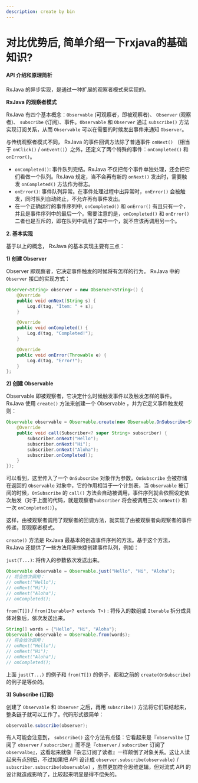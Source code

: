 ```yaml
---
description: create by bin
---
```


# 对比优势后, 简单介绍一下rxjava的基础知识?

#### API 介绍和原理简析 <a id="toc_3"></a>

RxJava 的异步实现，是通过一种扩展的观察者模式来实现的。

**RxJava 的观察者模式**

RxJava 有四个基本概念：`Observable` \(可观察者，即被观察者\)、 `Observer` \(观察者\)、 `subscribe` \(订阅\)、事件。`Observable` 和 `Observer` 通过 `subscribe()` 方法实现订阅关系，从而 `Observable` 可以在需要的时候发出事件来通知 `Observer`。

与传统观察者模式不同， RxJava 的事件回调方法除了普通事件 `onNext()` （相当于 `onClick()` / `onEvent()`）之外，还定义了两个特殊的事件：`onCompleted()` 和 `onError()`。

* `onCompleted()`: 事件队列完结。RxJava 不仅把每个事件单独处理，还会把它们看做一个队列。RxJava 规定，当不会再有新的 `onNext()` 发出时，需要触发 `onCompleted()` 方法作为标志。
* `onError()`: 事件队列异常。在事件处理过程中出异常时，`onError()` 会被触发，同时队列自动终止，不允许再有事件发出。
* 在一个正确运行的事件序列中, `onCompleted()` 和 `onError()` 有且只有一个，并且是事件序列中的最后一个。需要注意的是，`onCompleted()` 和 `onError()` 二者也是互斥的，即在队列中调用了其中一个，就不应该再调用另一个。

**2. 基本实现**

基于以上的概念， RxJava 的基本实现主要有三点：

**1\) 创建 Observer**

Observer 即观察者，它决定事件触发的时候将有怎样的行为。 RxJava 中的 `Observer` 接口的实现方式：

```java
Observer<String> observer = new Observer<String>() {
    @Override
    public void onNext(String s) {
        Log.d(tag, "Item: " + s);
    }

    @Override
    public void onCompleted() {
        Log.d(tag, "Completed!");
    }

    @Override
    public void onError(Throwable e) {
        Log.d(tag, "Error!");
    }
};
```

**2\) 创建 Observable**

Observable 即被观察者，它决定什么时候触发事件以及触发怎样的事件。 RxJava 使用 `create()` 方法来创建一个 Observable ，并为它定义事件触发规则：

```java
Observable observable = Observable.create(new Observable.OnSubscribe<String>() {
    @Override
    public void call(Subscriber<? super String> subscriber) {
        subscriber.onNext("Hello");
        subscriber.onNext("Hi");
        subscriber.onNext("Aloha");
        subscriber.onCompleted();
    }
});
```

可以看到，这里传入了一个 `OnSubscribe` 对象作为参数。`OnSubscribe` 会被存储在返回的 `Observable` 对象中，它的作用相当于一个计划表，当 `Observable` 被订阅的时候，`OnSubscribe` 的 `call()` 方法会自动被调用，事件序列就会依照设定依次触发（对于上面的代码，就是观察者`Subscriber` 将会被调用三次 `onNext()` 和一次 `onCompleted()`）。

这样，由被观察者调用了观察者的回调方法，就实现了由被观察者向观察者的事件传递，即观察者模式。

`create()` 方法是 RxJava 最基本的创造事件序列的方法。基于这个方法， RxJava 还提供了一些方法用来快捷创建事件队列，例如：

`just(T...)`: 将传入的参数依次发送出来。

```java
Observable observable = Observable.just("Hello", "Hi", "Aloha");
// 将会依次调用：
// onNext("Hello");
// onNext("Hi");
// onNext("Aloha");
// onCompleted();
```

`from(T[])` / `from(Iterable<? extends T>)` : 将传入的数组或 `Iterable` 拆分成具体对象后，依次发送出来。

```java
String[] words = {"Hello", "Hi", "Aloha"};
Observable observable = Observable.from(words);
// 将会依次调用：
// onNext("Hello");
// onNext("Hi");
// onNext("Aloha");
// onCompleted();
```

上面 `just(T...)` 的例子和 `from(T[])` 的例子，都和之前的 `create(OnSubscribe)` 的例子是等价的。

**3\) Subscribe \(订阅\)**

创建了 `Observable` 和 `Observer` 之后，再用 `subscribe()` 方法将它们联结起来，整条链子就可以工作了。代码形式很简单：

```java
observable.subscribe(observer);
```

有人可能会注意到， `subscribe()` 这个方法有点怪：它看起来是『`observalbe` 订阅了 `observer` / `subscriber`』而不是『`observer` / `subscriber` 订阅了 `observalbe`』，这看起来就像『杂志订阅了读者』一样颠倒了对象关系。这让人读起来有点别扭，不过如果把 API 设计成 `observer.subscribe(observable)` / `subscriber.subscribe(observable)` ，虽然更加符合思维逻辑，但对流式 API 的设计就造成影响了，比较起来明显是得不偿失的。









